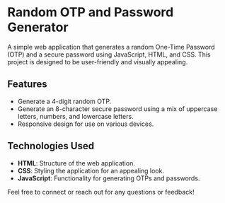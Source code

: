 # Random OTP and Password Generator

A simple web application that generates a random One-Time Password (OTP) and a secure password using JavaScript, HTML, and CSS. This project is designed to be user-friendly and visually appealing.

## Features

- Generate a 4-digit random OTP.
- Generate an 8-character secure password using a mix of uppercase letters, numbers, and lowercase letters.
- Responsive design for use on various devices.

## Technologies Used

- **HTML**: Structure of the web application.
- **CSS**: Styling the application for an appealing look.
- **JavaScript**: Functionality for generating OTPs and passwords.

Feel free to connect or reach out for any questions or feedback!
